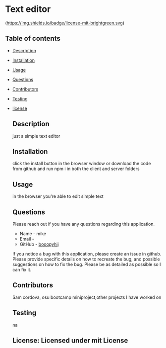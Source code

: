 # Text editor

  (https://img.shields.io/badge/license-mit-brightgreen.svg)

  ## Table of contents

  * [Description](#Description)

  * [Installation](#Install)

  * [Usage](#Use)


  * [Questions](#Questions)

  * [Contributors](#Contributors)
  
  * [Testing](#Testing)
  
* [license](#license)

  
  ## Description
  just a simple text editor
 
  ## Installation 
  click the install button in the browser window or download the code from github and run npm i in both the client and server folders
  
  ## Usage
  in the browser you're able to edit simple text

 
  ## Questions
    
  Please reach out if you have any questions regarding this application. 

  * Name - mike
  * Email - 
  * GitHub - [booopyhij](https://github.com/booopyhij/)
  
  If you notice a bug with this application, please create an issue in github.
  Please provide specific details on how to recreate the bug, and possible suggestions
  on how to fix the bug. Please be as detailed as possible so I can fix it.
  
  ## Contributors
  Sam cordova, osu bootcamp miniproject,other projects I have worked on

  ## Testing
  na


  ## License: Licensed under mit License

